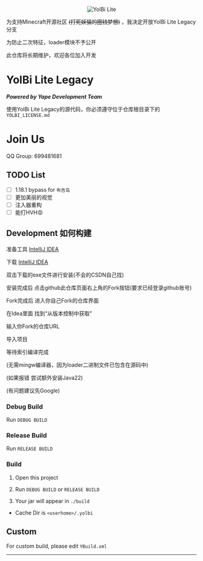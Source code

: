 <!--suppress HtmlDeprecatedAttribute -->
<p align="center">
  <img src="https://avatars.githubusercontent.com/u/159465859?s=64&v=4" alt="YolBi Lite" img>
</p>

为支持Minecraft开源社区 ~~(打死妖猫的圈钱梦想)~~ ，我决定开放YolBi Lite Legacy分支

为防止二次特征，loader模块不予公开

此仓库将长期维护，欢迎各位加入开发

# YolBi Lite Legacy

***Powered by Yape Development Team***

使用YolBi Lite Legacy的源代码，你必须遵守位于仓库根目录下的`YOLBI_LICENSE.md`

# Join Us

QQ Group: 699481681

## TODO List

- [ ] 1.18.1 bypass for `布吉岛`
- [ ] 更加美丽的视觉
- [ ] 注入器重构
- [ ] 能打HVH😡

## Development 如何构建

准备工具 [IntelliJ IDEA](https://www.jetbrains.com/idea/)

下载 [IntelliJ IDEA](https://www.jetbrains.com/idea/)

双击下载的exe文件进行安装(不会的CSDN自己找)

安装完成后 点击github此仓库页面右上角的Fork按钮(要求已经登录github账号)

Fork完成后 进入你自己Fork的仓库界面

在Idea里面 找到“从版本控制中获取”

输入你Fork的仓库URL

导入项目

等待索引编译完成

(无需mingw编译器，因为loader二进制文件已包含在源码中)

(如果报错 尝试额外安装Java22)

(有问题建议先Google)

### Debug Build

Run `DEBUG BUILD`

### Release Build

Run `RELEASE BUILD`

### Build

1. Open this project

2. Run `DEBUG BUILD` or `RELEASE BUILD`

3. Your jar will appear in `./build`

- Cache Dir is `<userhome>/.yolbi`

## Custom

For custom build, please edit `YBuild.xml`

<hr>
